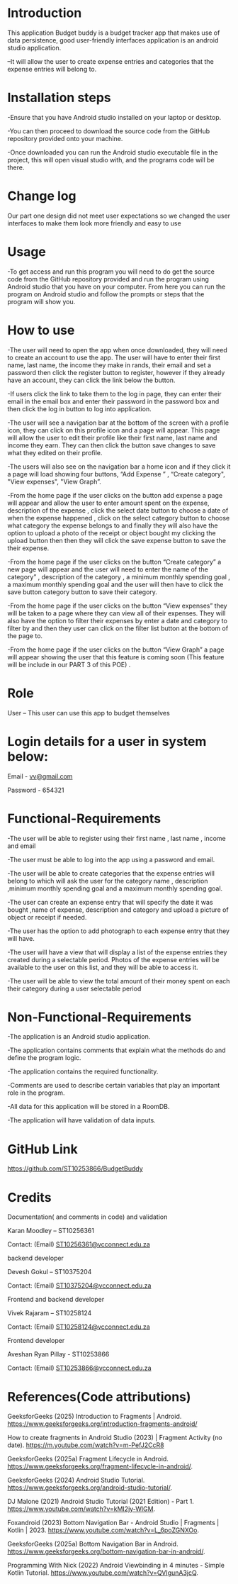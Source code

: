 Introduction  
===============
This application Budget buddy is a budget tracker app that makes use of data persistence, good user-friendly interfaces 
application is an android studio application.

–It will allow the user to create expense entries and categories that the expense entries will belong to. 

 

Installation steps 
===============
-Ensure that you have Android studio installed on your laptop or desktop. 

-You can then proceed to download the source code from the GitHub repository provided onto your machine.  

-Once downloaded you can run the Android studio executable file in the project, this will open visual studio with, and the programs code will be there. 

 

Change log  
===============
Our part one design did not meet user expectations so we changed the user interfaces to make them look more friendly and easy to use 

  

Usage 
===============
-To get access and run this program you will need to do get the source code from the GitHub repository provided and run the program using Android studio that you have on your computer. From here you can run the program on Android studio and follow the prompts or steps that the program will show you. 

 

How to use  
===============
-The user will need to open the app when once downloaded, they will need to create an account to use the app. The user will have to enter their first name, last name, the income they make in rands, their email and set a password then click the register button to register, however if they already have an account, they can click the link below the button. 

-If users click the link to take them to the log in page, they can enter their email in the email box and enter their password in the password box and then click the log in button to log into application. 

-The user will see a navigation bar at the bottom of the screen with a profile icon, they can click on this profile icon and a page will appear. This page will allow the user to edit their profile like their first name, last name and income they earn. They can then click the button save changes to save what they edited on their profile.    	    	 

-The users will also see on the navigation bar a home icon and if they click it a page will load showing four buttons, “Add Expense ” , “Create category", "View expenses", "View Graph”. 

-From the home page if the user clicks on the button add expense a page will appear and allow the user to enter amount spent on the expense, description of the expense , click the select date button to choose a date of when the expense happened , click on the select category button to choose what category the expense belongs to and finally they will also have the option to upload a photo of the receipt or object bought my clicking the upload button then then they will click the save expense button to save the their expense. 

-From the home page if the user clicks on the button “Create category” a new page will appear and the user will need to enter the name of the category”  , description of the category , a minimum monthly spending goal , a maximum monthly spending goal and the user will then have to click the save button category button to save their category. 

-From the home page if the user clicks on the button “View expenses” they will be taken to a page where they  can view all of their expenses. They will also have the option to filter their expenses by enter a date and category to filter by and then they user can click on the filter list button at the bottom of the page to.   

-From the home page if the user clicks on the button “View Graph” a page will appear showing the user that this feature is coming soon (This feature will be include in our PART 3 of this POE) .  

 

Role  
===============
User – This user can use this app to budget themselves 

 
Login details for a user in system below: 
===============
Email - vv@gmail.com  

Password - 654321 

 

Functional-Requirements 
===============
-The user will be able to register using their first name , last name , income and email  

-The user must be able to log into the app using a password and email. 

-The user will be able to create categories that the expense entries will belong to which will ask the user for the category name , description ,minimum monthly spending goal and a maximum monthly spending goal. 

-The user can create an expense entry that will specify the date it was bought ,name of expense, description and category and upload a picture of object or receipt if needed. 

-The user has the option to add photograph to each expense entry that they will have. 

-The user will have a view that will display a list of the expense entries they created during a selectable period. Photos of the expense entries will be available to the user on this list, and they will be able to access it. 

-The user will be able to view the total amount of their money spent on each their category during a user selectable period  

 
 

Non-Functional-Requirements 
===============
-The application is an Android studio application. 

-The application contains comments that explain what the methods do and define the program logic. 

-The application contains the required functionality. 

-Comments are used to describe certain variables that play an important role in the program. 

-All data for this application will be stored in a RoomDB.

-The application will have validation of data inputs. 

 

GitHub Link 
==============
https://github.com/ST10253866/BudgetBuddy 

 

Credits 
=========
Documentation( and comments in code) and validation   

Karan Moodley – ST10256361  

Contact: (Email) ST10256361@vcconnect.edu.za  

  

backend developer 

Devesh Gokul – ST10375204  

Contact: (Email) ST10375204@vcconnect.edu.za  

  

Frontend and backend developer 

Vivek Rajaram – ST10258124  

Contact: (Email) ST10258124@vcconnect.edu.za  

  

Frontend developer 

Aveshan Ryan Pillay - ST10253866  

Contact: (Email) ST10253866@vcconnect.edu.za 

 

References(Code attributions) 
===============
GeeksforGeeks (2025) Introduction to Fragments | Android. https://www.geeksforgeeks.org/introduction-fragments-android/ 
  

How to create fragments in Android Studio (2023) | Fragment Activity (no date). https://m.youtube.com/watch?v=m-PefJ2CcR8  
  

GeeksforGeeks (2025a) Fragment Lifecycle in Android. https://www.geeksforgeeks.org/fragment-lifecycle-in-android/. 

  
GeeksforGeeks (2024) Android Studio Tutorial. https://www.geeksforgeeks.org/android-studio-tutorial/. 
  

DJ Malone (2021) Android Studio Tutorial (2021 Edition) - Part 1. https://www.youtube.com/watch?v=kMI2jy-WlGM. 
  

Foxandroid (2023) Bottom Navigation Bar - Android Studio | Fragments | Kotlin | 2023. https://www.youtube.com/watch?v=L_6poZGNXOo. 

  
GeeksforGeeks (2025a) Bottom Navigation Bar in Android. https://www.geeksforgeeks.org/bottom-navigation-bar-in-android/. 


Programming With Nick (2022) Android Viewbinding in 4 minutes - Simple Kotlin Tutorial. https://www.youtube.com/watch?v=QVIgunA3jcQ. 

 

 
